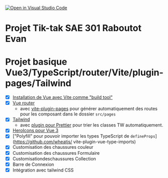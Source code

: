 [![Open in Visual Studio Code](https://classroom.github.com/assets/open-in-vscode-c66648af7eb3fe8bc4f294546bfd86ef473780cde1dea487d3c4ff354943c9ae.svg)](https://classroom.github.com/online_ide?assignment_repo_id=8819836&assignment_repo_type=AssignmentRepo)
# Projet Tik-tak SAE 301 Raboutot Evan

# Projet basique Vue3/TypeScript/router/Vite/plugin-pages/Tailwind

-[X] [Installation de Vue avec Vite comme "build tool"](https://vuejs.org/guide/quick-start.html#with-build-tools)
-[X] [Vue router](https://router.vuejs.org/guide/)
  - avec [vite-plugin-pages](https://github.com/hannoeru/vite-plugin-pages#overview) pour générer automatiquement des routes pour les composant dans le dossier `src/pages`
-[X] [Tailwind](https://tailwindcss.com/docs/guides/vite)
  - avec [plugin pour Prettier](https://github.com/tailwindlabs/prettier-plugin-tailwindcss#readme) pour trier les classes TW automatiquement.
-[X] [HeroIcons pour Vue 3](https://github.com/tailwindlabs/heroicons#vue)
-[X] ["Polyfill" pour pouvoir importer les types TypeScript de `defineProps`](https://github.com/wheatjs/
vite-plugin-vue-type-imports)
-[X] Customisation des chaussures couleur
-[X] Customisation des chaussures Formulaire
-[X] Customisationdeschaussures Collection
-[X] Barre de Connexion
-[X] Intégration avec tailwind CSS
